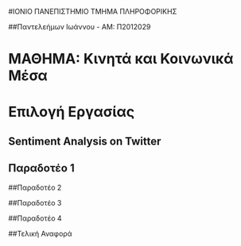 #ΙΟΝΙΟ ΠΑΝΕΠΙΣΤΗΜΙΟ ΤΜΗΜΑ ΠΛΗΡΟΦΟΡΙΚΗΣ 

##Παντελεήμων Ιωάννου - ΑΜ: Π2012029

# ΜΑΘΗΜΑ: Κινητά και Κοινωνικά Μέσα

# Επιλογή Εργασίας
## Sentiment Analysis on Twitter


## Παραδοτέο 1


##Παραδοτέο 2


##Παραδοτέο 3


##Παραδοτέο 4

##Τελική Αναφορά
